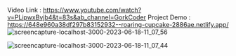 Video Link : https://www.youtube.com/watch?v=PLipwxBvjb4&t=83s&ab_channel=GorkCoder
Project Demo : https://648e960a38df297b83152932--roaring-cupcake-2886ae.netlify.app/
![screencapture-localhost-3000-2023-06-18-11_07_56](https://github.com/sunil9813/Aminto-Dashboard/assets/67497228/52864379-a861-45ee-b4bc-9a33e86d6381)

![screencapture-localhost-3000-2023-06-18-11_07_44](https://github.com/sunil9813/Aminto-Dashboard/assets/67497228/465506ad-a797-45c6-b8ff-720bbb1cc5ef)
